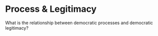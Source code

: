 # Process & Legitimacy

What is the relationship between democratic processes and democratic legitimacy?